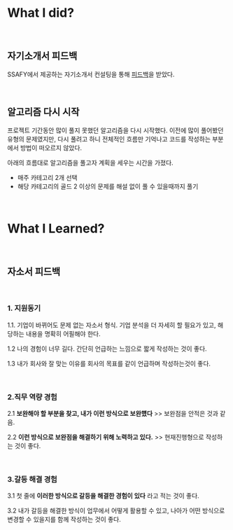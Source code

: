 # What I did?

<br/>

## 자기소개서 피드백

SSAFY에서 제공하는 자기소개서 컨설팅을 통해 [피드백](#자소서-피드백)을 받았다.

<br/>

## 알고리즘 다시 시작

프로젝트 기간동안 많이 풀지 못했던 알고리즘을 다시 시작했다.
이전에 많이 풀어봤던 유형의 문제였지만, 다시 풀려고 하니 전체적인 흐름만 기억나고 코드를 작성하는 부분에서 방법이 떠오르지 않았다.

아래의 흐름대로 알고리즘을 풀고자 계획을 세우는 시간을 가졌다.

- 매주 카테고리 2개 선택
- 해당 카테고리의 골드 2 이상의 문제를 해설 없이 풀 수 있을때까지 풀기

<br/>

# What I Learned?

<br/>

## 자소서 피드백

<br/>

### 1. 지원동기

1.1. 기업이 바뀌어도 문제 없는 자소서 형식. 기업 분석을 더 자세히 할 필요가 있고, 해당하는 내용을 명확히 어필해야 한다.

1.2 나의 경험이 너무 길다. 간단히 언급하는 느낌으로 짧게 작성하는 것이 좋다.

1.3 내가 회사와 잘 맞는 이유를 회사의 목표를 같이 언급하며 작성하는것이 좋다.

<br/>

### 2.직무 역량 경험

2.1 **보완해야 할 부분을 찾고, 내가 이런 방식으로 보완헀다** >> 보완점을 안적은 것과 같음.

2.2 **이런 방식으로 보완점을 해결하기 위해 노력하고 있다.** >> 현재진행형으로 작성하는 것이 좋다.

<br/>

### 3.갈등 해결 경험

3.1 첫 줄에 **이러한 방식으로 갈등을 해결한 경험이 있다** 라고 적는 것이 좋다.

3.2 내가 갈등을 해결한 방식이 업무에서 어떻게 활용할 수 있고, 나아가 어떤 방식으로 변경할 수 있을지를 함께 작성하는 것이 좋다.
